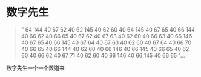 # 数字先生

> " 64 144 40 67 62 40 62 145 40 62 60 40 64 145 40 67 65 40 66 144 40 66 62 40 66 65 40 67 62 40 67 63 40 62 60 40 66 63 40 66 146 40 67 65 40 66 145 40 67 64 40 67 63 40 62 60 40 67 64 40 66 70 40 66 65 40 66 144 40 62 60 40 66 146 40 66 145 40 66 65 40 62 60 40 66 62 40 67 71 40 62 60 40 66 146 40 66 145 40 66 65 "...

数字先生一个一个数道来
